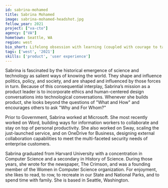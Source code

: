 ```yaml
---
id: sabrina-mohamed
title: Sabrina Mohamed
image: sabrina-mohamed-headshot.jpg
fellow_year: 2021
project: ["va-cto"]
agency: ["VA"]
hometown: Seattle, WA
region: west
bio_short: Lifelong obsession with learning (coupled with courage to take risks).
tags: ['west', '2021']
skills: ['product', 'user experience']
---
```

Sabrina is fascinated by the historical emergence of science and technology as salient ways of knowing the world. They shape and influence politics, policy, and society, and are shaped and influenced by those forces in turn. Because of this consequential interplay, Sabrina’s mission as a product leader is to incorporate ethics and human-centered design conversations into technological conversations. Whenever she builds product, she looks beyond the questions of "What and How" and encourages others to ask "Why and For Whom?"

Prior to Government, Sabrina worked at Microsoft. She most recently worked on Word, building ways for information workers to collaborate and stay on top of personal productivity. She also worked on Sway, scaling the just-launched service, and on OneDrive for Business, designing external collaboration capabilities to meet the multi-faceted security needs of enterprise customers.

Sabrina graduated from Harvard University with a concentration in Computer Science and a secondary in History of Science. During those years, she wrote for the newspaper, The Crimson, and was a founding member of the Women in Computer Science organization. For enjoyment, she likes to read, to row, to recreate in our State and National Parks, and to spend time with family. She is based in Seattle, Washington.
